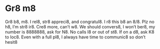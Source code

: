 # Gr8 m8
Gr8 b8, m8. I rel8, str8 appreci8, and congratul8. I r8 this b8 an 8/8. Plz no h8, I’m str8 ir8. Cre8 more, can’t w8. We should convers8, I won’t ber8, my number is 8888888, ask for N8. No calls l8 or out of st8. If on a d8, ask K8 to loc8. Even with a full pl8, I always have time to communic8 so don’t hesit8

